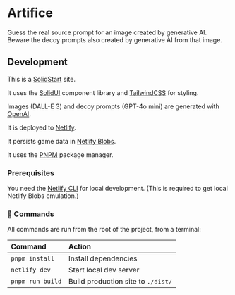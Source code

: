# Artifice

Guess the real source prompt for an image created by generative AI. Beware the decoy prompts also created by generative AI from that image.

## Development

This is a [SolidStart](https://start.solidjs.com) site.

It uses the [SolidUI](https://www.solid-ui.com/) component library and [TailwindCSS](https://tailwindcss.com/) for styling.

Images (DALL-E 3) and decoy prompts (GPT-4o mini) are generated with [OpenAI](https://www.npmjs.com/package/openai).

It is deployed to [Netlify](https://www.netlify.com/).

It persists game data in [Netlify Blobs](https://docs.netlify.com/blobs/overview/).

It uses the [PNPM](https://pnpm.io/) package manager.

### Prerequisites

You need the [Netlify CLI](https://developers.netlify.com/cli/) for local development. (This is required to get local Netlify Blobs emulation.)

### 🧞 Commands

All commands are run from the root of the project, from a terminal:

| Command            | Action                                          |
| :----------------- | :---------------------------------------------- |
| `pnpm install`     | Install dependencies                            |
| `netlify dev`      | Start local dev server                          |
| `pnpm run build`   | Build production site to `./dist/`              |
